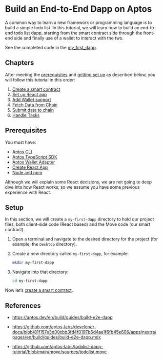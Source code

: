 # Build an End-to-End Dapp on Aptos

A common way to learn a new framework or programming language is to build a simple todo list. In this tutorial, we will learn how to build an end-to-end todo list dapp, starting from the smart contract side through the front-end side and finally use of a wallet to interact with the two.

See the completed code in the [my_first_dapp](https://github.com/aptos-labs/aptos-core/tree/main/aptos-move/move-examples/my_first_dapp).

## Chapters

After meeting the [prerequisites](https://aptos.dev/en/build/guides/build-e2e-dapp#prerequisites) and [getting set up](https://aptos.dev/en/build/guides/build-e2e-dapp#setup) as described below, you will follow this tutorial in this order:

1. [Create a smart contract](./chapters/1_create_a_smart_contract.md)
2. [Set up React app](./chapters/2_set_up_react_app.md)
3. [Add Wallet support](./chapters/3_add_wallet_support.md)
4. [Fetch Data from Chain](./chapters/4_fetch_data_from_chain.md)
5. [Submit data to chain](./chapters/5_submit_data_to_chain.md)
6. [Handle Tasks](./chapters/6_handle_tasks.md)

## Prerequisites

You must have:

- [Aptos CLI](/en/build/cli)
- [Aptos TypeScript SDK](/en/build/sdks/ts-sdk)
- [Aptos Wallet Adapter](/en/build/sdks/wallet-adapter)
- [Create React App](https://create-react-app.dev/)
- [Node and npm](https://nodejs.org/en/)

Although we will explain some React decisions, we are not going to deep dive into how React works; so we assume you have some previous experience with React.

## Setup

In this section, we will create a `my-first-dapp` directory to hold our project files, both client-side code (React based) and the Move code (our smart contract).

1. Open a terminal and navigate to the desired directory for the project (for example, the `Desktop` directory).
2. Create a new directory called `my-first-dapp`, for example:

    ```bash
    mkdir my-first-dapp
    ```

3. Navigate into that directory:

    ```bash
    cd my-first-dapp
    ```

Now let’s [create a smart contract](./chapters/1_create_a_smart_contract.md).

## References

- https://aptos.dev/en/build/guides/build-e2e-dapp

- https://github.com/aptos-labs/developer-docs/blob/81f157e3d00cbb3fd4f0197b6d4ae1f6fb45e606/apps/nextra/pages/en/build/guides/build-e2e-dapp.mdx

- https://github.com/aptos-labs/todolist-dapp-tutorial/blob/main/move/sources/todolist.move
